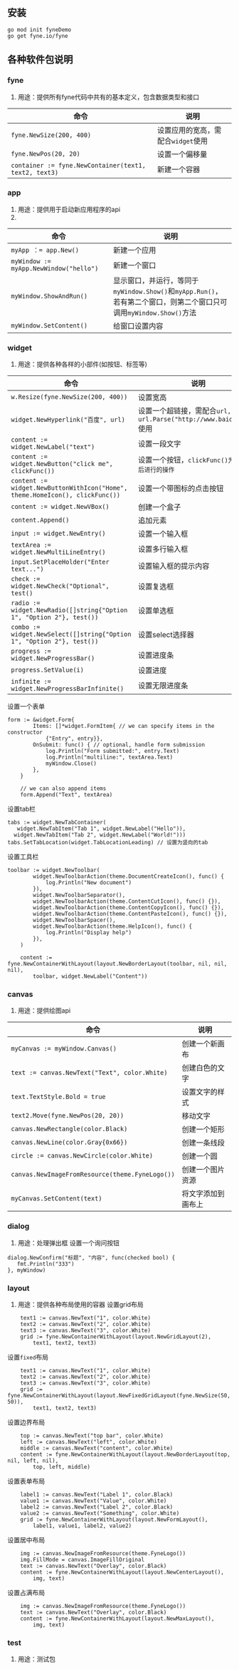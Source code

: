 
## 安装
```
go mod init fyneDemo
go get fyne.io/fyne
```
## 各种软件包说明
### fyne
1. 用途：提供所有fyne代码中共有的基本定义，包含数据类型和接口

| 命令  | 说明 |
| ------------ | ------------ |
| `fyne.NewSize(200, 400)` | 设置应用的宽高，需配合`widget`使用 |
| `fyne.NewPos(20, 20)` | 设置一个偏移量 |
| `container := fyne.NewContainer(text1, text2, text3)` | 新建一个容器 |

### app
1. 用途：提供用于启动新应用程序的api
2.
| 命令  | 说明  |
| ------------ | ------------ |
| `myApp ：= app.New()` | 新建一个应用  |
| `myWindow := myApp.NewWindow("hello")` | 新建一个窗口 |
| `myWindow.ShowAndRun()` | 显示窗口，并运行，等同于`myWindow.Show()`和`myApp.Run()`，若有第二个窗口，则第二个窗口只可调用`myWindow.Show()`方法 |
| `myWindow.SetContent()` | 给窗口设置内容 |

### widget
1. 用途：提供各种各样的小部件(如按钮、标签等)

|  命令 | 说明  |
| ------------ | ------------ |
| `w.Resize(fyne.NewSize(200, 400))`  | 设置宽高  |
| `widget.NewHyperlink("百度", url)` | 设置一个超链接，需配合`url, _ := url.Parse("http://www.baidu.com")`使用 |
| `content := widget.NewLabel("text")` | 设置一段文字 |
| `content := widget.NewButton("click me", clickFunc())` | 设置一个按钮，`clickFunc()为点击事件后进行的操作` |
| `content := widget.NewButtonWithIcon("Home", theme.HomeIcon(), clickFunc())` | 设置一个带图标的点击按钮 |
| `content := widget.NewVBox()` | 创建一个盒子 |
| `content.Append()` | 追加元素 |
| `input := widget.NewEntry()` | 设置一个输入框 |
| `textArea := widget.NewMultiLineEntry()` | 设置多行输入框 |
| `input.SetPlaceHolder("Enter text...")` | 设置输入框的提示内容 |
| `check := widget.NewCheck("Optional", test()` | 设置复选框 |
| `radio := widget.NewRadio([]string{"Option 1", "Option 2"}, test())` | 设置单选框 |
| `combo := widget.NewSelect([]string{"Option 1", "Option 2"}, test())` | 设置select选择器|
| `progress := widget.NewProgressBar()` | 设置进度条 |
| `progress.SetValue(i)` | 设置进度 |
| `infinite := widget.NewProgressBarInfinite()` | 设置无限进度条 |

设置一个表单
```
form := &widget.Form{
		Items: []*widget.FormItem{ // we can specify items in the constructor
			{"Entry", entry}},
		OnSubmit: func() { // optional, handle form submission
			log.Println("Form submitted:", entry.Text)
			log.Println("multiline:", textArea.Text)
			myWindow.Close()
		},
	}

	// we can also append items
	form.Append("Text", textArea)
```
设置tab栏
```
tabs := widget.NewTabContainer(
   widget.NewTabItem("Tab 1", widget.NewLabel("Hello")),
  widget.NewTabItem("Tab 2", widget.NewLabel("World!")))
tabs.SetTabLocation(widget.TabLocationLeading) // 设置为竖向的tab
```
设置工具栏
```
toolbar := widget.NewToolbar(
		widget.NewToolbarAction(theme.DocumentCreateIcon(), func() {
			log.Println("New document")
		}),
		widget.NewToolbarSeparator(),
		widget.NewToolbarAction(theme.ContentCutIcon(), func() {}),
		widget.NewToolbarAction(theme.ContentCopyIcon(), func() {}),
		widget.NewToolbarAction(theme.ContentPasteIcon(), func() {}),
		widget.NewToolbarSpacer(),
		widget.NewToolbarAction(theme.HelpIcon(), func() {
			log.Println("Display help")
		}),
	)

	content := fyne.NewContainerWithLayout(layout.NewBorderLayout(toolbar, nil, nil, nil),
		toolbar, widget.NewLabel("Content"))
```

### canvas
1. 用途：提供绘图api

| 命令  | 说明  |
| ------------ | ------------ |
| `myCanvas := myWindow.Canvas()`  | 创建一个新画布 |
| `text := canvas.NewText("Text", color.White)`  | 创建白色的文字  |
| `text.TextStyle.Bold = true` | 设置文字的样式  |
| `text2.Move(fyne.NewPos(20, 20))` | 移动文字 |
| `canvas.NewRectangle(color.Black)` | 创建一个矩形 |
| `canvas.NewLine(color.Gray{0x66})` | 创建一条线段 |
| `circle := canvas.NewCircle(color.White)` | 创建一个圆 |
| `canvas.NewImageFromResource(theme.FyneLogo())` | 创建一个图片资源 |
| `myCanvas.SetContent(text)`  | 将文字添加到画布上 |


### dialog
1. 用途：处理弹出框
设置一个询问按钮
```
dialog.NewConfirm("标题", "内容", func(checked bool) {
   fmt.Println("333")
}, myWindow)
```

### layout
1. 用途：提供各种布局使用的容器
设置grid布局
```
    text1 := canvas.NewText("1", color.White)
	text2 := canvas.NewText("2", color.White)
	text3 := canvas.NewText("3", color.White)
	grid := fyne.NewContainerWithLayout(layout.NewGridLayout(2),
		text1, text2, text3)
```
设置`fixed`布局
```
    text1 := canvas.NewText("1", color.White)
	text2 := canvas.NewText("2", color.White)
	text3 := canvas.NewText("3", color.White)
	grid := fyne.NewContainerWithLayout(layout.NewFixedGridLayout(fyne.NewSize(50, 50)),
		text1, text2, text3)
```
设置边界布局
```
    top := canvas.NewText("top bar", color.White)
	left := canvas.NewText("left", color.White)
	middle := canvas.NewText("content", color.White)
	content := fyne.NewContainerWithLayout(layout.NewBorderLayout(top, nil, left, nil),
		top, left, middle)
```
设置表单布局
```
	label1 := canvas.NewText("Label 1", color.Black)
	value1 := canvas.NewText("Value", color.White)
	label2 := canvas.NewText("Label 2", color.Black)
	value2 := canvas.NewText("Something", color.White)
	grid := fyne.NewContainerWithLayout(layout.NewFormLayout(),
		label1, value1, label2, value2)
```
设置居中布局
```
	img := canvas.NewImageFromResource(theme.FyneLogo())
	img.FillMode = canvas.ImageFillOriginal
	text := canvas.NewText("Overlay", color.Black)
	content := fyne.NewContainerWithLayout(layout.NewCenterLayout(),
		img, text)
```
设置占满布局
```
    img := canvas.NewImageFromResource(theme.FyneLogo())
	text := canvas.NewText("Overlay", color.Black)
	content := fyne.NewContainerWithLayout(layout.NewMaxLayout(),
		img, text)
```

### test
1. 用途：测试包




